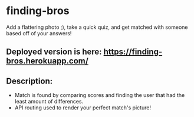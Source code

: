 # finding-bros
Add a flattering photo ;), take a quick quiz, and get matched with someone based off of your answers!
## Deployed version is here: https://finding-bros.herokuapp.com/
## Description:
* Match is found by comparing scores and finding the user that had the least amount of differences.
* API routing used to render your perfect match's picture!
